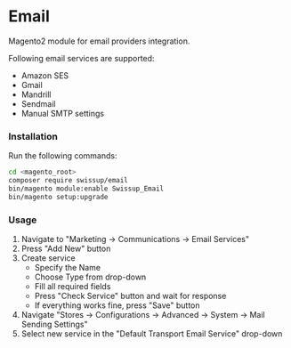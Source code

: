 # Email

Magento2 module for email providers integration.

Following email services are supported:

 -  Amazon SES
 -  Gmail
 -  Mandrill
 -  Sendmail
 -  Manual SMTP settings

### Installation

Run the following commands:

```bash
cd <magento_root>
composer require swissup/email
bin/magento module:enable Swissup_Email
bin/magento setup:upgrade
```

### Usage

 1. Navigate to "Marketing → Communications → Email Services"
 2. Press "Add New" button
 3. Create service
    - Specify the Name
    - Choose Type from drop-down
    - Fill all required fields
    - Press "Check Service" button and wait for response
    - If everything works fine, press "Save" button
 4. Navigate "Stores → Configurations → Advanced → System → Mail Sending Settings"
 5. Select new service in the "Default Transport Email Service" drop-down
